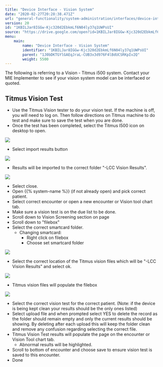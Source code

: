 ```yaml
---
title: "Device Interface - Vision System"
date: "2020-02-27T20:28:38.471Z"
url: "general-functionality/system-administration/interfaces/device-interface-vision-system.html"
version: 20
id: "1KBILJar8IGGw-Kjc320d2EbkmLf6N04ly37q1UWPsUI"
source: "https://drive.google.com/open?id=1KBILJar8IGGw-Kjc320d2EbkmLf6N04ly37q1UWPsUI"
menu:
    main:
        name: "Device Interface - Vision System"
        identifier: "1KBILJar8IGGw-Kjc320d2EbkmLf6N04ly37q1UWPsUI"
        parent: "1J0bDKTGYlGAEqJraL-CUB3x3d976F4lBdUCSRKpIv2Q"
        weight: 5500
---
```

The following is referring to a Vision - Titmus i500 system. Contact your MIE Implementer to see if your vision system model can be interfaced or quoted.

## Titmus Vision Test

* Use the Titmus Vision tester to do your vision test. If the machine is off, you will need to log on. Then follow directions on Titmus machine to do test and make sure to save the test when you are done.
* Once the test has been completed, select the Titmus I500 icon on desktop to open.

![](device-interface-vision-system.images/image1.png)

* Select import results button

![](device-interface-vision-system.images/image2.png)

* Results will be imported to the correct folder "-LCC Vision Results".

![](device-interface-vision-system.images/image3.png)

* Select close.
* Open {{% system-name %}} (if not already open) and pick correct patient.
* Select correct encounter or open a new encounter or Vision tool chart tab.
* Make sure a vision test is on the due list to be done.
* Scroll down to Vision Screening section on page
* Scroll down to "filebox"
* Select the correct smartcard folder.
    * Changing smartcard:
        * Right click on filebox
        * Choose set smartcard folder

![](device-interface-vision-system.images/image4.png)

* Select the correct location of the Titmus vision files which will be "-LCC Vision Results" and select ok.

![](device-interface-vision-system.images/image5.png)

* Titmus vision files will populate the filebox

![](device-interface-vision-system.images/image6.png)

* Select the correct vision test for the correct patient. (Note: if the device is being kept clean your results should be the only ones listed)
* Select upload file and when prompted select YES to delete the record as the folder should remain empty and only the current results should be showing. By deleting after each upload this will keep the folder clean and remove any confusion regarding selecting the correct file.
* Titmus Vision Test results will populate the page on the encounter or Vision Tool chart tab.
    * Abnormal results will be highlighted.
* Scroll to bottom of encounter and choose save to ensure vision test is saved to this encounter.
* Done
